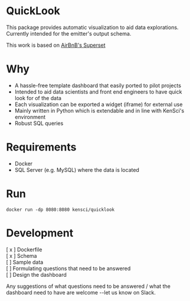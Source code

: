  # QuickLook

This package provides automatic visualization to aid data explorations. Currently intended for the emitter's output schema.

This work is based on [AirBnB's Superset](https://github.com/airbnb/superset)

# Why
- A hassle-free template dashboard that easily ported to pilot projects
- Intended to aid data scientists and front end engineers to have quick look for of the data
- Each visualization can be exported a widget (iframe) for external use
- Mainly written in Python which is extendable and in line with KenSci's environment 
- Robust SQL queries

# Requirements
- Docker
- SQL Server (e.g. MySQL) where the data is located

# Run
```
docker run -dp 8080:8080 kensci/quicklook 
```
# Development
[ x ] Dockerfile  
[ x ] Schema   
[    ] Sample data  
[    ] Formulating questions that need to be answered  
[    ] Design the dashboard  

Any suggestions of what questions need to be answered / what the dashboard need to have are welcome --let us know on Slack.

